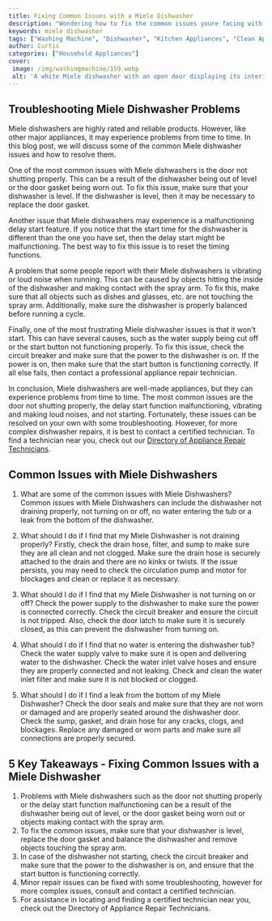 ```yaml
---
title: Fixing Common Issues with a Miele Dishwasher
description: "Wondering how to fix the common issues youre facing with your Miele dishwasher Check out our blog post to learn more about how to troubleshoot repair and maintain your dishwasher and avoid future problems"
keywords: miele dishwasher
tags: ["Washing Machine", "Dishwasher", "Kitchen Appliances", "Clean Appliance", "Appliance Brand"]
author: Curtis
categories: ["Household Appliances"]
cover: 
 image: /img/washingmachine/159.webp
 alt: 'A white Miele dishwasher with an open door displaying its interior components used to illustrate a blog post about fixing common issues with a Miele dishwasher'
---
```

## Troubleshooting Miele Dishwasher Problems 

Miele dishwashers are highly rated and reliable products. However, like other major appliances, it may experience problems from time to time. In this blog post, we will discuss some of the common Miele dishwasher issues and how to resolve them. 

One of the most common issues with Miele dishwashers is the door not shutting properly. This can be a result of the dishwasher being out of level or the door gasket being worn out. To fix this issue, make sure that your dishwasher is level. If the dishwasher is level, then it may be necessary to replace the door gasket.

Another issue that Miele dishwashers may experience is a malfunctioning delay start feature. If you notice that the start time for the dishwasher is different than the one you have set, then the delay start might be malfunctioning. The best way to fix this issue is to reset the timing functions.

A problem that some people report with their Miele dishwashers is vibrating or loud noise when running. This can be caused by objects hitting the inside of the dishwasher and making contact with the spray arm. To fix this, make sure that all objects such as dishes and glasses, etc. are not touching the spray arm. Additionally, make sure the dishwasher is properly balanced before running a cycle.

Finally, one of the most frustrating Miele dishwasher issues is that it won't start. This can have several causes, such as the water supply being cut off or the start button not functioning properly. To fix this issue, check the circuit breaker and make sure that the power to the dishwasher is on. If the power is on, then make sure that the start button is functioning correctly. If all else fails, then contact a professional appliance repair technician.

In conclusion, Miele dishwashers are well-made appliances, but they can experience problems from time to time. The most common issues are the door not shutting properly, the delay start function malfunctioning, vibrating and making loud noises, and not starting. Fortunately, these issues can be resolved on your own with some troubleshooting. However, for more complex dishwasher repairs, it is best to contact a certified technician. To find a technician near you, check out our [Directory of Appliance Repair Technicians](./pages/appliance-repair-technicians).

## Common Issues with Miele Dishwashers

1. What are some of the common issues with Miele Dishwashers?
 Common issues with Miele Dishwashers can include the dishwasher not draining properly, not turning on or off, no water entering the tub or a leak from the bottom of the dishwasher.
 
2. What should I do if I find that my Miele Dishwasher is not draining properly?
Firstly, check the drain hose, filter, and sump to make sure they are all clean and not clogged. Make sure the drain hose is securely attached to the drain and there are no kinks or twists. If the issue persists, you may need to check the circulation pump and motor for blockages and clean or replace it as necessary.

3. What should I do if I find that my Miele Dishwasher is not turning on or off?
Check the power supply to the dishwasher to make sure the power is connected correctly. Check the circuit breaker and ensure the circuit is not tripped. Also, check the door latch to make sure it is securely closed, as this can prevent the dishwasher from turning on.

4. What should I do if I find that no water is entering the dishwasher tub?
Check the water supply valve to make sure it is open and delivering water to the dishwasher. Check the water inlet valve hoses and ensure they are properly connected and not leaking. Check and clean the water inlet filter and make sure it is not blocked or clogged.

5. What should I do if I find a leak from the bottom of my Miele Dishwasher?
Check the door seals and make sure that they are not worn or damaged and are properly seated around the dishwasher door. Check the sump, gasket, and drain hose for any cracks, clogs, and blockages. Replace any damaged or worn parts and make sure all connections are properly secured.

## 5 Key Takeaways - Fixing Common Issues with a Miele Dishwasher 
1. Problems with Miele dishwashers such as the door not shutting properly or the delay start function malfunctioning can be a result of the dishwasher being out of level, or the door gasket being worn out or objects making contact with the spray arm.
2. To fix the common issues, make sure that your dishwasher is level, replace the door gasket and balance the dishwasher and remove objects touching the spray arm.
3. In case of the dishwasher not starting, check the circuit breaker and make sure that the power to the dishwasher is on, and ensure that the start button is functioning correctly. 
4. Minor repair issues can be fixed with some troubleshooting, however for more complex issues, consult and contact a certified technician.
5. For assistance in locating and finding a certified technician near you, check out the Directory of Appliance Repair Technicians.
